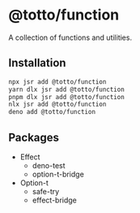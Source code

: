 # @totto/function

A collection of functions and utilities.

## Installation

```bash
npx jsr add @totto/function
yarn dlx jsr add @totto/function
pnpm dlx jsr add @totto/function
nlx jsr add @totto/function
deno add @totto/function
```

## Packages

- Effect
  - deno-test
  - option-t-bridge
- Option-t
  - safe-try
  - effect-bridge
